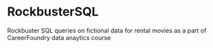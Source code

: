 # RockbusterSQL
Rockbuster SQL queries on fictional data for rental movies as a part of CareerFoundry data anaytics course
